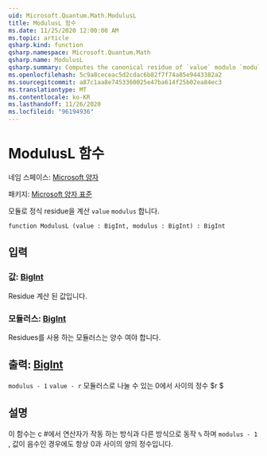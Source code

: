 ```yaml
---
uid: Microsoft.Quantum.Math.ModulusL
title: ModulusL 함수
ms.date: 11/25/2020 12:00:00 AM
ms.topic: article
qsharp.kind: function
qsharp.namespace: Microsoft.Quantum.Math
qsharp.name: ModulusL
qsharp.summary: Computes the canonical residue of `value` modulo `modulus`.
ms.openlocfilehash: 5c9a8ceceac5d2cdac6b82f7f74a85e9443382a2
ms.sourcegitcommit: a87c1aa8e7453360025e47ba614f25b02ea84ec3
ms.translationtype: MT
ms.contentlocale: ko-KR
ms.lasthandoff: 11/26/2020
ms.locfileid: "96194936"
---
```

# <a name="modulusl-function"></a>ModulusL 함수

네임 스페이스: [Microsoft 양자](xref:Microsoft.Quantum.Math)

패키지: [Microsoft 양자 표준](https://nuget.org/packages/Microsoft.Quantum.Standard)


모듈로 정식 residue을 계산 `value` `modulus` 합니다.

```qsharp
function ModulusL (value : BigInt, modulus : BigInt) : BigInt
```


## <a name="input"></a>입력

### <a name="value--bigint"></a>값: [BigInt](xref:microsoft.quantum.lang-ref.bigint)

Residue 계산 된 값입니다.


### <a name="modulus--bigint"></a>모듈러스: [BigInt](xref:microsoft.quantum.lang-ref.bigint)

Residues를 사용 하는 모듈러스는 양수 여야 합니다.



## <a name="output--bigint"></a>출력: [BigInt](xref:microsoft.quantum.lang-ref.bigint)

`modulus - 1` `value - r` 모듈러스로 나눌 수 있는 0에서 사이의 정수 $r $

## <a name="remarks"></a>설명

이 함수는 c #에서 연산자가 작동 하는 방식과 다른 방식으로 동작 `%` 하며 `modulus - 1` , 값이 음수인 경우에도 항상 0과 사이의 양의 정수입니다.